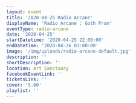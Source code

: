 ```yaml
---
layout: event
title: '2020-04-25 Radio Arcane'
displayName: 'Radio Arcane : Goth Prom'
eventType: radio-arcane
date: '2020-04-25'
startDatetime: '2020-04-25 22:00:00'
endDatetime: '2020-04-26 03:00:00'
image: '/img/uploads/radio-arcane-default.jpg'
description: ''
shortDescription: ''
location: Art Sanctuary
facebookEventLink: ''
ticketsLink: ''
cover: '5.00'
playlist: ''
---
```

